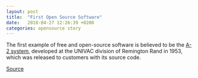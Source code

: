 ```yaml
---
layout: post
title:  "First Open Source Software"
date:   2018-04-27 12:26:39 +0200
categories: opensource story
---
```


The first example of free and open-source software is believed to be the [A-2 system](https://en.wikipedia.org/wiki/A-0_System), developed at the UNIVAC division of Remington Rand in 1953, which was released to customers with its source code.

[Source](https://en.wikipedia.org/wiki/History_of_free_and_open-source_software)
